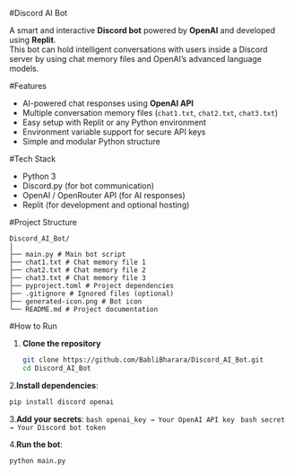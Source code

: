 #Discord AI Bot

A smart and interactive **Discord bot** powered by **OpenAI** and developed using **Replit**.  
This bot can hold intelligent conversations with users inside a Discord server by using chat memory files and OpenAI’s advanced language models.

#Features

-  AI-powered chat responses using **OpenAI API**
-  Multiple conversation memory files (`chat1.txt`, `chat2.txt`, `chat3.txt`)
-  Easy setup with Replit or any Python environment
-  Environment variable support for secure API keys
-  Simple and modular Python structure

#Tech Stack

- Python 3
- Discord.py (for bot communication)
- OpenAI / OpenRouter API (for AI responses)
- Replit (for development and optional hosting)


#Project Structure
```
Discord_AI_Bot/
│
├── main.py # Main bot script
├── chat1.txt # Chat memory file 1
├── chat2.txt # Chat memory file 2
├── chat3.txt # Chat memory file 3
├── pyproject.toml # Project dependencies
├── .gitignore # Ignored files (optional)
├── generated-icon.png # Bot icon
└── README.md # Project documentation
```

#How to Run
1. **Clone the repository**
   ```bash
   git clone https://github.com/BabliBharara/Discord_AI_Bot.git
   cd Discord_AI_Bot

2.**Install dependencies**:
   ```bash
   pip install discord openai
   ```
   
3.**Add your secrets**:
    ```bash
    openai_key → Your OpenAI API key
    ```
    ```bash
    secret → Your Discord bot token
    ```

4.**Run the bot**:
  ```bash
  python main.py
  ```


